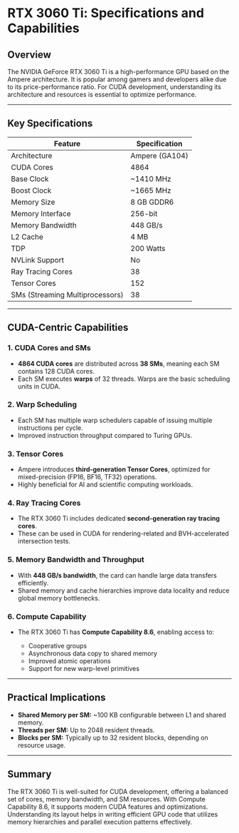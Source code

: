 # RTX 3060 Ti: Specifications and Capabilities

## Overview

The NVIDIA GeForce RTX 3060 Ti is a high-performance GPU based on the Ampere architecture. It is popular among gamers and developers alike due to its price-performance ratio. For CUDA development, understanding its architecture and resources is essential to optimize performance.

---

## Key Specifications

| Feature                         | Specification  |
| ------------------------------- | -------------- |
| Architecture                    | Ampere (GA104) |
| CUDA Cores                      | 4864           |
| Base Clock                      | \~1410 MHz     |
| Boost Clock                     | \~1665 MHz     |
| Memory Size                     | 8 GB GDDR6     |
| Memory Interface                | 256-bit        |
| Memory Bandwidth                | 448 GB/s       |
| L2 Cache                        | 4 MB           |
| TDP                             | 200 Watts      |
| NVLink Support                  | No             |
| Ray Tracing Cores               | 38             |
| Tensor Cores                    | 152            |
| SMs (Streaming Multiprocessors) | 38             |

---

## CUDA-Centric Capabilities

### 1. CUDA Cores and SMs

* **4864 CUDA cores** are distributed across **38 SMs**, meaning each SM contains 128 CUDA cores.
* Each SM executes **warps** of 32 threads. Warps are the basic scheduling units in CUDA.

### 2. Warp Scheduling

* Each SM has multiple warp schedulers capable of issuing multiple instructions per cycle.
* Improved instruction throughput compared to Turing GPUs.

### 3. Tensor Cores

* Ampere introduces **third-generation Tensor Cores**, optimized for mixed-precision (FP16, BF16, TF32) operations.
* Highly beneficial for AI and scientific computing workloads.

### 4. Ray Tracing Cores

* The RTX 3060 Ti includes dedicated **second-generation ray tracing cores**.
* These can be used in CUDA for rendering-related and BVH-accelerated intersection tests.

### 5. Memory Bandwidth and Throughput

* With **448 GB/s bandwidth**, the card can handle large data transfers efficiently.
* Shared memory and cache hierarchies improve data locality and reduce global memory bottlenecks.

### 6. Compute Capability

* The RTX 3060 Ti has **Compute Capability 8.6**, enabling access to:

  * Cooperative groups
  * Asynchronous data copy to shared memory
  * Improved atomic operations
  * Support for new warp-level primitives

---

## Practical Implications

* **Shared Memory per SM:** \~100 KB configurable between L1 and shared memory.
* **Threads per SM:** Up to 2048 resident threads.
* **Blocks per SM:** Typically up to 32 resident blocks, depending on resource usage.

---

## Summary

The RTX 3060 Ti is well-suited for CUDA development, offering a balanced set of cores, memory bandwidth, and SM resources. With Compute Capability 8.6, it supports modern CUDA features and optimizations. Understanding its layout helps in writing efficient GPU code that utilizes memory hierarchies and parallel execution patterns effectively.
